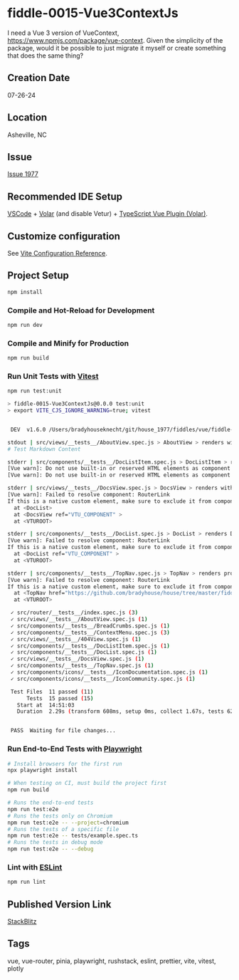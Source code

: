 fiddle-0015-Vue3ContextJs
======

I need a Vue 3 version of VueContext, https://www.npmjs.com/package/vue-context. Given the simplicity of the package, would it be possible to just migrate it myself or create something that does the same thing? 


## Creation Date

07-26-24


## Location

Asheville, NC


## Issue

[Issue 1977](https://github.com/bradyhouse/house/issues/1977)


## Recommended IDE Setup

[VSCode](https://code.visualstudio.com/) + [Volar](https://marketplace.visualstudio.com/items?itemName=Vue.volar) (and disable Vetur) + [TypeScript Vue Plugin (Volar)](https://marketplace.visualstudio.com/items?itemName=Vue.vscode-typescript-vue-plugin).


## Customize configuration

See [Vite Configuration Reference](https://vitejs.dev/config/).


## Project Setup

```sh
npm install
```

### Compile and Hot-Reload for Development

```sh
npm run dev
```

### Compile and Minify for Production

```sh
npm run build
```

### Run Unit Tests with [Vitest](https://vitest.dev/)

```sh
npm run test:unit

> fiddle-0015-Vue3ContextJs@0.0.0 test:unit
> export VITE_CJS_IGNORE_WARNING=true; vitest


 DEV  v1.6.0 /Users/bradyhouseknecht/git/house_1977/fiddles/vue/fiddle-0015-Vue3ContextJs

stdout | src/views/__tests__/AboutView.spec.js > AboutView > renders without errors
# Test Markdown Content

stderr | src/components/__tests__/DocListItem.spec.js > DocListItem > renders slots correctly
[Vue warn]: Do not use built-in or reserved HTML elements as component id: slot
[Vue warn]: Do not use built-in or reserved HTML elements as component id: slot

stderr | src/views/__tests__/DocsView.spec.js > DocsView > renders without errors
[Vue warn]: Failed to resolve component: RouterLink
If this is a native custom element, make sure to exclude it from component resolution via compilerOptions.isCustomElement. 
  at <DocList> 
  at <DocsView ref="VTU_COMPONENT" > 
  at <VTUROOT>

stderr | src/components/__tests__/DocList.spec.js > DocList > renders DocList with correct content
[Vue warn]: Failed to resolve component: RouterLink
If this is a native custom element, make sure to exclude it from component resolution via compilerOptions.isCustomElement. 
  at <DocList ref="VTU_COMPONENT" > 
  at <VTUROOT>

stderr | src/components/__tests__/TopNav.spec.js > TopNav > renders properly
[Vue warn]: Failed to resolve component: RouterLink
If this is a native custom element, make sure to exclude it from component resolution via compilerOptions.isCustomElement. 
  at <TopNav href="https://github.com/bradyhouse/house/tree/master/fiddles/vue/fiddle-0002-AgGridSparklineTs" ref="VTU_COMPONENT" > 
  at <VTUROOT>

 ✓ src/router/__tests__/index.spec.js (3)
 ✓ src/views/__tests__/AboutView.spec.js (1)
 ✓ src/components/__tests__/BreadCrumbs.spec.js (1)
 ✓ src/components/__tests__/ContextMenu.spec.js (3)
 ✓ src/views/__tests__/404View.spec.js (1)
 ✓ src/components/__tests__/DocListItem.spec.js (1)
 ✓ src/components/__tests__/DocList.spec.js (1)
 ✓ src/views/__tests__/DocsView.spec.js (1)
 ✓ src/components/__tests__/TopNav.spec.js (1)
 ✓ src/components/icons/__tests__/IconDocumentation.spec.js (1)
 ✓ src/components/icons/__tests__/IconCommunity.spec.js (1)

 Test Files  11 passed (11)
      Tests  15 passed (15)
   Start at  14:51:03
   Duration  2.29s (transform 608ms, setup 0ms, collect 1.67s, tests 628ms, environment 3.39s, prepare 780ms)


 PASS  Waiting for file changes...

```

### Run End-to-End Tests with [Playwright](https://playwright.dev)

```sh
# Install browsers for the first run
npx playwright install

# When testing on CI, must build the project first
npm run build

# Runs the end-to-end tests
npm run test:e2e
# Runs the tests only on Chromium
npm run test:e2e -- --project=chromium
# Runs the tests of a specific file
npm run test:e2e -- tests/example.spec.ts
# Runs the tests in debug mode
npm run test:e2e -- --debug
```

### Lint with [ESLint](https://eslint.org/)

```sh
npm run lint
```

## Published Version Link

[StackBlitz](https://stackblitz.com/edit/vitejs-vite-c3qmj1?file=README.md)


## Tags

vue, vue-router, pinia, playwright, rushstack, eslint, prettier, vite, vitest, plotly
